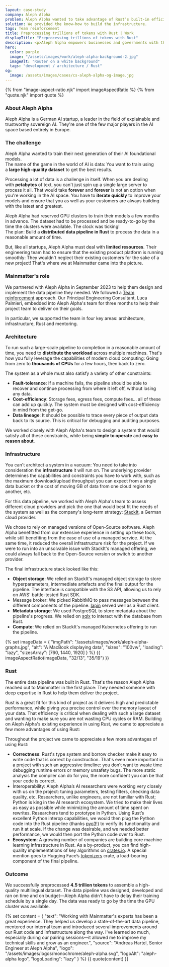 ```yaml
---
layout: case-study
company: Aleph Alpha
problem: Aleph Alpha wanted to take advantage of Rust’s built-in efficiency for their latest learning model.
solution: We provided the know-how to build the infrastructure.
tags: Team reinforcement
title: Preprocessing trillions of tokens with Rust | Work
displayTitle: "Preprocessing trillions of tokens with Rust"
description: <p>Aleph Alpha empowers businesses and governments with the most advanced generative AI technology, to gain a decisive edge in the thriving AI economy.</p><p>Training AI models requires preprocessing large amounts of data. When Aleph Alpha set out to leverage Rust to prepare the training dataset for their new model, they reached out to Mainmatter for support in architecting and implementing a scalable and efficient data pipeline.</p>
hero:
  color: purple
  image: "/assets/images/work/aleph-alpha-background-2.jpg"
  imageAlt: "Router on a white background"
  tags: "development / architecture / Rust"
og:
  image: /assets/images/cases/cs-aleph-alpha-og-image.jpg
---
```


{% from "image-aspect-ratio.njk" import imageAspectRatio %} {% from "quote.njk" import quote %}

<div class="case-study__section">
  <h3 class="case-study__heading">About Aleph Alpha</h3>
  <div class="case-study__text">
      <p>Aleph Alpha is a German AI startup, a leader in the field of explainable and trustworthy sovereign AI. They're one of the few major players in the AI space based entirely in Europe.</p>
  </div>
</div>

<div class="case-study__section">
  <h3 class="case-study__heading">The challenge</h3>
    <div class="case-study__text">
        <p>Aleph Alpha wanted to train their next generation of their AI foundational models.<br>
        The name of the game in the world of AI is data: You want to train using a <strong>large high-quality dataset</strong> to get the best results.</p>
        <p>Processing a lot of data is a challenge in itself. When you are dealing with <strong>petabytes</strong> of text, you can't just spin up a single large server to process it all. That would take <strong>forever</strong> and <strong>forever</strong> is not an option when you're working in the AI space. You have to <strong>iterate quickly</strong> to improve your models and ensure that you as well as your customers are always building with the latest and greatest.</p>
        <p>Aleph Alpha had reserved GPU clusters to train their models a few months in advance. The dataset had to be processed and be ready-to-go by the time the clusters were available. The clock was ticking!<br>
        The plan: Build a <strong>distributed data pipeline in Rust</strong> to process the data in a reasonable amount of time.</p>
        <p>But, like all startups, Aleph Alpha must deal with <strong>limited resources</strong>.
        Their engineering team had to ensure that the existing product platform is running smoothly: They wouldn't neglect their existing customers for the sake of a new project! That's where we at Mainmatter came into the picture.</p>
    </div>
</div>

<div class="case-study__section">
  <h3 class="case-study__heading">Mainmatter's role</h3>
    <div class="case-study__text">
        <p>We partnered with Aleph Alpha in September 2023 to help them design and implement the data pipeline they needed. We followed a <a href="/services/team-reinforcement/">Team reinforcement</a> approach. Our Principal Engineering Consultant, Luca Palmieri, embedded into Aleph Alpha's team for three months to help their project team to deliver on their goals.</p>
        <p>In particular, we supported the team in four key areas: architecture, infrastructure, Rust and mentoring.</p>
    </div>
</div>

<div class="case-study__section">
  <h3 class="case-study__heading">Architecture</h3>
    <div class="case-study__text">
        <p>To run such a large-scale pipeline to completion in a reasonable amount of time, you need to <strong>distribute the workload</strong> across multiple machines. That's how you fully leverage the capabilities of modern cloud computing: Going from zero to <strong>thousands of CPUs</strong> for a few hours, then back to zero.</p>
        <p>The system as a whole must also satisfy a variety of other constraints:</p>
        <ul>
            <li><strong>Fault-tolerance</strong>: If a machine fails, the pipeline should be able to recover and continue processing from where it left off, without losing any data.</li>
            <li><strong>Cost-efficiency</strong>: Storage fees, egress fees, compute fees... all of these can add up quickly. The system must be designed with cost-efficiency in mind from the get-go.</li>
            <li><strong>Data lineage</strong>: It should be possible to trace every piece of output data back to its source. This is critical for debugging and auditing purposes.</li>
        </ul>
        <p>We worked closely with Aleph Alpha's team to design a system that would satisfy all of these constraints, while being <strong>simple to operate</strong> and <strong>easy to reason about</strong>.</p>
    </div>
</div>

<div class="case-study__section">
  <h3 class="case-study__heading">Infrastructure</h3>
    <div class="case-study__text">
      <p>You can't architect a system in a vacuum: You need to take into consideration the <strong>infrastructure</strong> it will run on. The underlying provider determines the capabilities and constraints you have to work with, such as the maximum download/upload throughput you can expect from a single data bucket or the cost of moving GB of data from one cloud region to another, etc.</p>
        <p>For this data pipeline, we worked with Aleph Alpha's team to assess different cloud providers and pick the one that would best fit the needs of the system as well as the company's long-term strategy: <a href="https://stackit.de/">StackIt</a>, a German cloud provider.</p>
        <p>We chose to rely on managed versions of Open-Source software. Aleph Alpha benefitted from our extensive experience in setting up these tools, while still benefiting from the ease of use of a managed service. At the same time, it reduced the overall infrastructure risk for the project. If we were to run into an unsolvable issue with StackIt's managed offering, we could always fall back to the Open-Source version or switch to another provider.</p>
        <p>The final infrastructure stack looked like this:</p>
        <ul>
          <li><strong>Object storage</strong>: We relied on StackIt's managed object storage to store hyperparameters, intermediate artefacts and the final output for the pipeline. The interface is compatible with the S3 API, allowing us to rely on AWS' battle-tested Rust SDK.</li>
          <li>Message broker: We picked RabbitMQ to pass messages between the different components of the pipeline. <a href="https://crates.io/crates/lapin">lapin</a> served well as a Rust client.</li>
          <li><strong>Metadata storage</strong>: We used PostgreSQL to store metadata about the pipeline's progress. We relied on <a href="https://crates.io/crates/sqlx">sqlx</a> to interact with the database from Rust.</li>
          <li><strong>Compute</strong>: We relied on StackIt's managed Kubernetes offering to run the pipeline.</li>
        </ul>
    </div>  
</div>

<section class="mt-5">
        {% set imageData = {
          "imgPath": "/assets/images/work/aleph-alpha-graphs.jpg",
          "alt": "A MacBook displaying data",
          "sizes": "100vw",
          "loading": "lazy",
          "sizesArray": [760, 1440, 1920]
        } %}
        {{ imageAspectRatio(imageData, "32/13", "35/19") }}
      </section>

<div class="case-study__section">
  <h3 class="case-study__heading">Rust</h3>
    <div class="case-study__text">
      <p>The entire data pipeline was built in Rust. That's the reason Aleph Alpha reached out to Mainmatter in the first place: They needed someone with deep expertise in Rust to help them deliver the project.</p>
      <p>Rust is a great fit for this kind of project as it delivers high and predictable performance, while giving you precise control over the memory layout of your data. That efficiency is critical when dealing with such a large dataset and wanting to make sure you are not wasting CPU cycles or RAM. Building on Aleph Alpha's existing experience in using Rust, we came to appreciate a few more advantages of using Rust:</p>
      <p>Throughout the project we came to appreciate a few more advantages of using Rust:</p>
      <ul>
        <li><strong>Correctness</strong>: Rust's type system and borrow checker make it easy to write code that is correct by construction. That's even more important in a project with such an aggressive timeline: you don’t want to waste time debugging runtime errors or memory unsafety bugs. The more static analysis the compiler can do for you, the more confident you can be that your code is correct.</li>
        <li>Interoperability: Aleph Alpha’s AI researchers were working very closely with us on the project: tuning parameters, testing filters, checking data quality, etc. Researchers, unlike engineers, are not familiar with Rust; Python is king in the AI research ecosystem. We tried to make their lives as easy as possible while minimizing the amount of time spent on rewrites. Researchers tend to prototype in Python. Using Rust’s excellent Python interop capabilities, we would then plug the Python code into the Rust pipeline (thanks <a href="https://crates.io/crates/pyo3">pyo3</a>!) to verify its functionality and run it at scale. If the change was desirable, and we needed better performance, we would then port the Python code over to Rust.</li>
        <li><strong>Ecosystem</strong>: A growing number of companies are building core machine learning infrastructure in Rust. As a by-product, you can find high-quality implementations of key algorithms on <a href="https://crates.io">crates.io</a>. A special mention goes to Hugging Face’s <a href="https://github.com/huggingface/tokenizers">tokenizers</a> crate, a load-bearing component of the final pipeline.</li>
      </ul>
    </div>
</div>

<div class="case-study__section">
  <h3 class="case-study__heading">Outcome</h3>
    <div class="case-study__text">
        <p>We successfully preprocessed <strong>4.5 trillion tokens</strong> to assemble a high-quality multilingual dataset. The data pipeline was designed, developed and ran on time and on budget—Aleph Alpha didn't have to delay their training schedule by a single day. The data was ready to go by the time the GPU cluster was available.</p>
    </div>
</div>

{% set content = {
"text": "Working with Mainmatter's experts has been a great experience. They helped us develop a state-of-the-art data pipeline, mentored our internal team and introduced several improvements around our Rust code and infrastructure along the way. I've learned so much, especially during our pairing sessions—it allowed me to improve my technical skills and grow as an engineer.",
"source": "Andreas Hartel, Senior Engineer at Aleph Alpha",
"logo": "/assets/images/logos/monochrome/aleph-alpha.svg",
"logoAlt": "aleph-alpha logo",
"logoLoading": "lazy"
} %} {{ quote(content) }}
